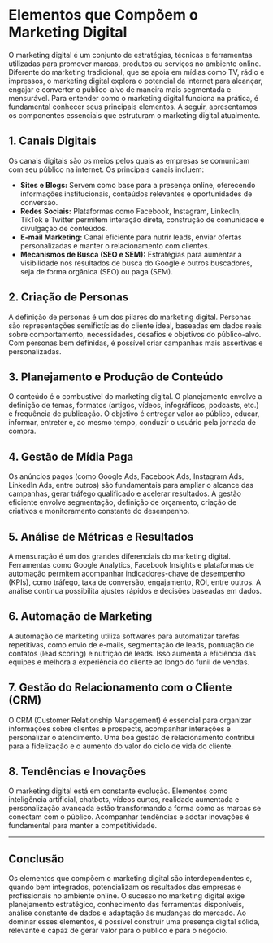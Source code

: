 
# Elementos que Compõem o Marketing Digital

O marketing digital é um conjunto de estratégias, técnicas e ferramentas utilizadas para promover marcas, produtos ou serviços no ambiente online. Diferente do marketing tradicional, que se apoia em mídias como TV, rádio e impressos, o marketing digital explora o potencial da internet para alcançar, engajar e converter o público-alvo de maneira mais segmentada e mensurável. Para entender como o marketing digital funciona na prática, é fundamental conhecer seus principais elementos. A seguir, apresentamos os componentes essenciais que estruturam o marketing digital atualmente.

## 1. **Canais Digitais**

Os canais digitais são os meios pelos quais as empresas se comunicam com seu público na internet. Os principais canais incluem:

- **Sites e Blogs:** Servem como base para a presença online, oferecendo informações institucionais, conteúdos relevantes e oportunidades de conversão.
- **Redes Sociais:** Plataformas como Facebook, Instagram, LinkedIn, TikTok e Twitter permitem interação direta, construção de comunidade e divulgação de conteúdos.
- **E-mail Marketing:** Canal eficiente para nutrir leads, enviar ofertas personalizadas e manter o relacionamento com clientes.
- **Mecanismos de Busca (SEO e SEM):** Estratégias para aumentar a visibilidade nos resultados de busca do Google e outros buscadores, seja de forma orgânica (SEO) ou paga (SEM).

## 2. **Criação de Personas**

A definição de personas é um dos pilares do marketing digital. Personas são representações semifictícias do cliente ideal, baseadas em dados reais sobre comportamento, necessidades, desafios e objetivos do público-alvo. Com personas bem definidas, é possível criar campanhas mais assertivas e personalizadas.

## 3. **Planejamento e Produção de Conteúdo**

O conteúdo é o combustível do marketing digital. O planejamento envolve a definição de temas, formatos (artigos, vídeos, infográficos, podcasts, etc.) e frequência de publicação. O objetivo é entregar valor ao público, educar, informar, entreter e, ao mesmo tempo, conduzir o usuário pela jornada de compra.

## 4. **Gestão de Mídia Paga**

Os anúncios pagos (como Google Ads, Facebook Ads, Instagram Ads, LinkedIn Ads, entre outros) são fundamentais para ampliar o alcance das campanhas, gerar tráfego qualificado e acelerar resultados. A gestão eficiente envolve segmentação, definição de orçamento, criação de criativos e monitoramento constante do desempenho.

## 5. **Análise de Métricas e Resultados**

A mensuração é um dos grandes diferenciais do marketing digital. Ferramentas como Google Analytics, Facebook Insights e plataformas de automação permitem acompanhar indicadores-chave de desempenho (KPIs), como tráfego, taxa de conversão, engajamento, ROI, entre outros. A análise contínua possibilita ajustes rápidos e decisões baseadas em dados.

## 6. **Automação de Marketing**

A automação de marketing utiliza softwares para automatizar tarefas repetitivas, como envio de e-mails, segmentação de leads, pontuação de contatos (lead scoring) e nutrição de leads. Isso aumenta a eficiência das equipes e melhora a experiência do cliente ao longo do funil de vendas.

## 7. **Gestão do Relacionamento com o Cliente (CRM)**

O CRM (Customer Relationship Management) é essencial para organizar informações sobre clientes e prospects, acompanhar interações e personalizar o atendimento. Uma boa gestão de relacionamento contribui para a fidelização e o aumento do valor do ciclo de vida do cliente.

## 8. **Tendências e Inovações**

O marketing digital está em constante evolução. Elementos como inteligência artificial, chatbots, vídeos curtos, realidade aumentada e personalização avançada estão transformando a forma como as marcas se conectam com o público. Acompanhar tendências e adotar inovações é fundamental para manter a competitividade.

---

## **Conclusão**

Os elementos que compõem o marketing digital são interdependentes e, quando bem integrados, potencializam os resultados das empresas e profissionais no ambiente online. O sucesso no marketing digital exige planejamento estratégico, conhecimento das ferramentas disponíveis, análise constante de dados e adaptação às mudanças do mercado. Ao dominar esses elementos, é possível construir uma presença digital sólida, relevante e capaz de gerar valor para o público e para o negócio.
```
